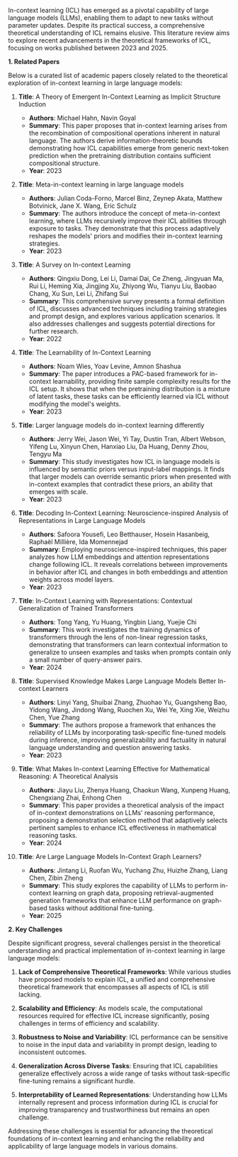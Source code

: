 In-context learning (ICL) has emerged as a pivotal capability of large language models (LLMs), enabling them to adapt to new tasks without parameter updates. Despite its practical success, a comprehensive theoretical understanding of ICL remains elusive. This literature review aims to explore recent advancements in the theoretical frameworks of ICL, focusing on works published between 2023 and 2025.

**1. Related Papers**

Below is a curated list of academic papers closely related to the theoretical exploration of in-context learning in large language models:

1. **Title**: A Theory of Emergent In-Context Learning as Implicit Structure Induction
   - **Authors**: Michael Hahn, Navin Goyal
   - **Summary**: This paper proposes that in-context learning arises from the recombination of compositional operations inherent in natural language. The authors derive information-theoretic bounds demonstrating how ICL capabilities emerge from generic next-token prediction when the pretraining distribution contains sufficient compositional structure.
   - **Year**: 2023

2. **Title**: Meta-in-context learning in large language models
   - **Authors**: Julian Coda-Forno, Marcel Binz, Zeynep Akata, Matthew Botvinick, Jane X. Wang, Eric Schulz
   - **Summary**: The authors introduce the concept of meta-in-context learning, where LLMs recursively improve their ICL abilities through exposure to tasks. They demonstrate that this process adaptively reshapes the models' priors and modifies their in-context learning strategies.
   - **Year**: 2023

3. **Title**: A Survey on In-context Learning
   - **Authors**: Qingxiu Dong, Lei Li, Damai Dai, Ce Zheng, Jingyuan Ma, Rui Li, Heming Xia, Jingjing Xu, Zhiyong Wu, Tianyu Liu, Baobao Chang, Xu Sun, Lei Li, Zhifang Sui
   - **Summary**: This comprehensive survey presents a formal definition of ICL, discusses advanced techniques including training strategies and prompt design, and explores various application scenarios. It also addresses challenges and suggests potential directions for further research.
   - **Year**: 2022

4. **Title**: The Learnability of In-Context Learning
   - **Authors**: Noam Wies, Yoav Levine, Amnon Shashua
   - **Summary**: The paper introduces a PAC-based framework for in-context learnability, providing finite sample complexity results for the ICL setup. It shows that when the pretraining distribution is a mixture of latent tasks, these tasks can be efficiently learned via ICL without modifying the model's weights.
   - **Year**: 2023

5. **Title**: Larger language models do in-context learning differently
   - **Authors**: Jerry Wei, Jason Wei, Yi Tay, Dustin Tran, Albert Webson, Yifeng Lu, Xinyun Chen, Hanxiao Liu, Da Huang, Denny Zhou, Tengyu Ma
   - **Summary**: This study investigates how ICL in language models is influenced by semantic priors versus input-label mappings. It finds that larger models can override semantic priors when presented with in-context examples that contradict these priors, an ability that emerges with scale.
   - **Year**: 2023

6. **Title**: Decoding In-Context Learning: Neuroscience-inspired Analysis of Representations in Large Language Models
   - **Authors**: Safoora Yousefi, Leo Betthauser, Hosein Hasanbeig, Raphaël Millière, Ida Momennejad
   - **Summary**: Employing neuroscience-inspired techniques, this paper analyzes how LLM embeddings and attention representations change following ICL. It reveals correlations between improvements in behavior after ICL and changes in both embeddings and attention weights across model layers.
   - **Year**: 2023

7. **Title**: In-Context Learning with Representations: Contextual Generalization of Trained Transformers
   - **Authors**: Tong Yang, Yu Huang, Yingbin Liang, Yuejie Chi
   - **Summary**: This work investigates the training dynamics of transformers through the lens of non-linear regression tasks, demonstrating that transformers can learn contextual information to generalize to unseen examples and tasks when prompts contain only a small number of query-answer pairs.
   - **Year**: 2024

8. **Title**: Supervised Knowledge Makes Large Language Models Better In-context Learners
   - **Authors**: Linyi Yang, Shuibai Zhang, Zhuohao Yu, Guangsheng Bao, Yidong Wang, Jindong Wang, Ruochen Xu, Wei Ye, Xing Xie, Weizhu Chen, Yue Zhang
   - **Summary**: The authors propose a framework that enhances the reliability of LLMs by incorporating task-specific fine-tuned models during inference, improving generalizability and factuality in natural language understanding and question answering tasks.
   - **Year**: 2023

9. **Title**: What Makes In-context Learning Effective for Mathematical Reasoning: A Theoretical Analysis
   - **Authors**: Jiayu Liu, Zhenya Huang, Chaokun Wang, Xunpeng Huang, Chengxiang Zhai, Enhong Chen
   - **Summary**: This paper provides a theoretical analysis of the impact of in-context demonstrations on LLMs' reasoning performance, proposing a demonstration selection method that adaptively selects pertinent samples to enhance ICL effectiveness in mathematical reasoning tasks.
   - **Year**: 2024

10. **Title**: Are Large Language Models In-Context Graph Learners?
    - **Authors**: Jintang Li, Ruofan Wu, Yuchang Zhu, Huizhe Zhang, Liang Chen, Zibin Zheng
    - **Summary**: This study explores the capability of LLMs to perform in-context learning on graph data, proposing retrieval-augmented generation frameworks that enhance LLM performance on graph-based tasks without additional fine-tuning.
    - **Year**: 2025

**2. Key Challenges**

Despite significant progress, several challenges persist in the theoretical understanding and practical implementation of in-context learning in large language models:

1. **Lack of Comprehensive Theoretical Frameworks**: While various studies have proposed models to explain ICL, a unified and comprehensive theoretical framework that encompasses all aspects of ICL is still lacking.

2. **Scalability and Efficiency**: As models scale, the computational resources required for effective ICL increase significantly, posing challenges in terms of efficiency and scalability.

3. **Robustness to Noise and Variability**: ICL performance can be sensitive to noise in the input data and variability in prompt design, leading to inconsistent outcomes.

4. **Generalization Across Diverse Tasks**: Ensuring that ICL capabilities generalize effectively across a wide range of tasks without task-specific fine-tuning remains a significant hurdle.

5. **Interpretability of Learned Representations**: Understanding how LLMs internally represent and process information during ICL is crucial for improving transparency and trustworthiness but remains an open challenge.

Addressing these challenges is essential for advancing the theoretical foundations of in-context learning and enhancing the reliability and applicability of large language models in various domains. 